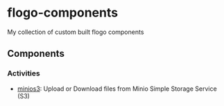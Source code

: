 # flogo-components
My collection of custom built flogo components

## Components

### Activities
* [minios3](activity/minios3): Upload or Download files from Minio Simple Storage Service (S3)
